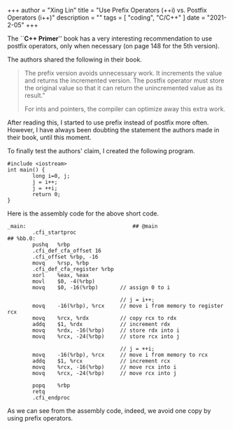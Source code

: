+++
author = "Xing Lin"
title = "Use Prefix Operators (++i) vs. Postfix Operators (i++)"
description = ""
tags = [
    "coding", "C/C++"
]
date = "2021-2-05"
+++

The ``**C++ Primer**'' book has a very interesting recommendation 
to use postfix operators, only when necessary (on page 148 for the 5th version). 

The authors shared the following in their book.    
>   The prefix version avoids unnecessary work.
>   It increments the value and returns the incremented version. 
>   The postfix operator must store the original value so that it
>   can return the unincremented value as its result." 
>
>   For ints and pointers, the compiler can optimize away this extra work. 
>

After reading this, I started to use prefix instead of postfix more often. 
However, I have always been doubting the statement the authors made in their book,
until this moment.

To finally test the authors' claim, I created the following program. 
```
#include <iostream>
int main() {
        long i=0, j;
        j = i++;
        j = ++i;
        return 0;
}
```

Here is the assembly code for the above short code. 
```
_main:                                  ## @main
        .cfi_startproc
## %bb.0:
        pushq   %rbp
        .cfi_def_cfa_offset 16
        .cfi_offset %rbp, -16
        movq    %rsp, %rbp
        .cfi_def_cfa_register %rbp
        xorl    %eax, %eax
        movl    $0, -4(%rbp)
        movq    $0, -16(%rbp)       // assign 0 to i

                                    // j = i++;
        movq    -16(%rbp), %rcx     // move i from memory to register rcx
        movq    %rcx, %rdx          // copy rcx to rdx
        addq    $1, %rdx            // increment rdx
        movq    %rdx, -16(%rbp)     // store rdx into i
        movq    %rcx, -24(%rbp)     // store rcx into j

                                    // j = ++i;    
        movq    -16(%rbp), %rcx     // move i from memory to rcx
        addq    $1, %rcx            // increment rcx
        movq    %rcx, -16(%rbp)     // move rcx into i
        movq    %rcx, -24(%rbp)     // move rcx into j

        popq    %rbp
        retq
        .cfi_endproc
```

As we can see from the assembly code, indeed, we avoid one copy by using prefix operators. 